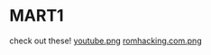 # MART1
check out these!
[youtube.png](https://romhacking.com/user/MART1)
[romhacking.com.png](https://www.youtube.com/@MART1channel)
